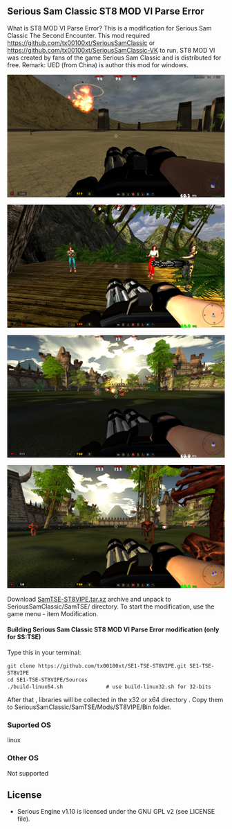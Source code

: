 ## Serious Sam Classic ST8 MOD VI Parse Error

What is ST8 MOD VI Parse Error?
This is a modification for Serious Sam Classic The Second Encounter. 
This mod required https://github.com/tx00100xt/SeriousSamClassic or https://github.com/tx00100xt/SeriousSamClassic-VK to run.
ST8 MOD VI was created by fans of the game Serious Sam Classic and is distributed for free.
Remark:  UED (from China) is author this mod for windows.

![ST8PE1](https://raw.githubusercontent.com/tx00100xt/SE1-TSE-ST8VIPE/main/Images/st8vipe-1.png)

![ST8PE2](https://raw.githubusercontent.com/tx00100xt/SE1-TSE-ST8VIPE/main/Images/st8vipe-2.png)

![ST8PE3](https://raw.githubusercontent.com/tx00100xt/SE1-TSE-ST8VIPE/main/Images/st8vipe-3.png)

![ST8PE4](https://raw.githubusercontent.com/tx00100xt/SE1-TSE-ST8VIPE/main/Images/st8vipe-4.png)


Download [SamTSE-ST8VIPE.tar.xz] archive and unpack to  SeriousSamClassic/SamTSE/ directory.
To start the modification, use the game menu - item Modification.

#### Building Serious Sam Classic ST8 MOD VI Parse Error modification (only for SS:TSE)

Type this in your terminal:

```
git clone https://github.com/tx00100xt/SE1-TSE-ST8VIPE.git SE1-TSE-ST8VIPE
cd SE1-TSE-ST8VIPE/Sources
./build-linux64.sh              # use build-linux32.sh for 32-bits
```
After that , libraries will be collected in the x32 or x64 directory . 
Copy them to SeriousSamClassic/SamTSE/Mods/ST8VIPE/Bin folder.

### Suported OS
linux

### Other OS
Not supported

License
-------

* Serious Engine v1.10 is licensed under the GNU GPL v2 (see LICENSE file).


[SamTSE-ST8VIPE.tar.xz]: https://drive.google.com/file/d/1I5wT0E3VnryIGWDqpYMzTP1fqIYWBmSH/view?usp=sharing "Serious Sam Classic ST8 MOD VI Parse Error"
